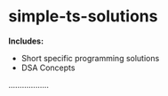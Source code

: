 # simple-ts-solutions

**Includes:**

<ul>
  <li>Short specific programming solutions</li>
  <li>DSA Concepts </li>
</ul>



..................
